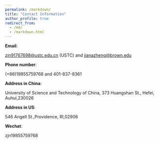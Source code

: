```yaml
---
permalink: /markdown/
title: "Contact Information"
author_profile: true
redirect_from: 
  - /md/
  - /markdown.html
---
```



**Email**: 

zjn91767698@ustc.edu.cn (USTC) and jianazheng@brown.edu

**Phone number**: 

(+86)19855759768 and 401-837-8361

**Address in China**:  

University of Science and Technology of China, 373 Huangshan St., Hefei, Auhui,230026

**Address in US**: 

546 Angell St.,Providence, RI,02906

**Wechat**:

zjn19855759768

